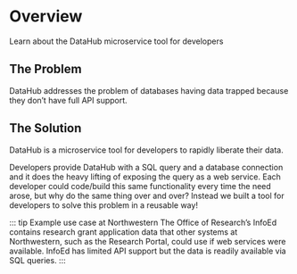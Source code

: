 # Overview 
Learn about the DataHub microservice tool for developers

## The Problem
DataHub addresses the problem of databases having data trapped because they don’t have full API support.

## The Solution
DataHub is a microservice tool for developers to rapidly liberate their data.

Developers provide DataHub with a SQL query and a database connection and it does the heavy lifting of exposing the query as a web service. Each developer could code/build this same functionality every time the need arose, but why do the same thing over and over? Instead we built a tool for developers to solve this problem in a reusable way!

::: tip Example use case at Northwestern
The Office of Research’s InfoEd contains research grant application data that other systems at Northwestern, such as the Research Portal, could use if web services were available. InfoEd has limited API support but the data is readily available via SQL queries.
:::